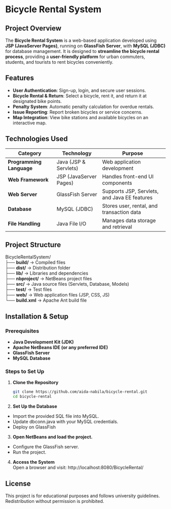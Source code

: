 # Bicycle Rental System

## Project Overview
The **Bicycle Rental System** is a web-based application developed using **JSP (JavaServer Pages)**, running on **GlassFish Server**, with **MySQL (JDBC)** for database management. It is designed to **streamline the bicycle rental process**, providing a **user-friendly platform** for urban commuters, students, and tourists to rent bicycles conveniently.

## Features
- **User Authentication**: Sign-up, login, and secure user sessions.
- **Bicycle Rental & Return**: Select a bicycle, rent it, and return it at designated bike points.
- **Penalty System**: Automatic penalty calculation for overdue rentals.
- **Issue Reporting**: Report broken bicycles or service concerns.
- **Map Integration**: View bike stations and available bicycles on an interactive map.

## Technologies Used
| **Category**             | **Technology**                     | **Purpose**                                        |
|-------------------------|---------------------------------|---------------------------------------------------|
| **Programming Language** | Java (JSP & Servlets)          | Web application development                      |
| **Web Framework**       | JSP (JavaServer Pages)         | Handles front-end UI components                  |
| **Web Server**          | GlassFish Server               | Supports JSP, Servlets, and Java EE features     |
| **Database**           | MySQL (JDBC)                   | Stores user, rental, and transaction data       |
| **File Handling**       | Java File I/O                  | Manages data storage and retrieval              |

## Project Structure

BicycleRentalSystem/<br>
├── **build/** → Compiled files<br>
├── **dist/** → Distribution folder<br>
├── **lib/** → Libraries and dependencies<br>
├── **nbproject/** → NetBeans project files<br>
├── **src/** → Java source files (Servlets, Database, Models)<br>
├── **test/** → Test files<br>
├── **web/** → Web application files (JSP, CSS, JS)<br>
└── **build.xml** → Apache Ant build file<br>


## Installation & Setup

### **Prerequisites**
- **Java Development Kit (JDK)**
- **Apache NetBeans IDE (or any preferred IDE)**
- **GlassFish Server**
- **MySQL Database**

### **Steps to Set Up**
1. **Clone the Repository**

   ```sh
   git clone https://github.com/aida-nabila/bicycle-rental.git
   cd bicycle-rental
   
2. **Set Up the Database**
  - Import the provided SQL file into MySQL.
  - Update dbconn.java with your MySQL credentials.
  - Deploy on GlassFish

3. **Open NetBeans and load the project.**
  - Configure the GlassFish server.
  - Run the project.

4. **Access the System** <br>
Open a browser and visit: http://localhost:8080/BicycleRental/

## License
This project is for educational purposes and follows university guidelines. Redistribution without permission is prohibited.
